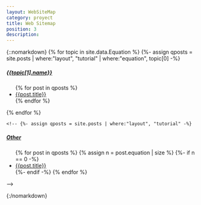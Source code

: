 ```yaml
---
layout: WebSiteMap
category: proyect
title: Web Sitemap
position: 3
description: 
---
```


<!-- <h2>Search by Keyword</h2>

<div id="search-container" class="search-container">
<input type="text" class="search-input" id="search-input" placeholder="search...">
</div>
<ul id="results-container"></ul>
<script src="{{site.url}}{{site.baseurl}}/js/simple-jekyll-search.min.js"></script>
<script>
SimpleJekyllSearch({
  searchInput: document.getElementById('search-input'),
  searchResultTemplate: '{% include card.min.html avatar="{avatar}" title="{title}" author="{author}" url="{url}" description="{description}" %}',
  resultsContainer: document.getElementById('results-container'),
  json: '{{site.url}}{{site.baseurl}}/search.json',
})
</script> -->


{::nomarkdown}
  {% for topic in site.data.Equation %}
    {%- assign qposts = site.posts | where:"layout", "tutorial" | where:"equation", topic[0] -%}
    <a href="#">
      <h5 class="topic-title dark-grey">{{topic[1].name}}</h5>
    </a> 
    <ul> 
    {% for post in qposts  %}
      <li><a href="{{site.url}}{{site.baseurl}}/{{post.url}}">{{post.title}}</a></li>
    {% endfor %}
    </ul>
  {% endfor %}


    <!-- {%- assign qposts = site.posts | where:"layout", "tutorial" -%}
   <a href="#">
      <h5 class="topic-title dark-grey">Other</h5>
    </a> 
    <ul> 
    {% for post in qposts  %}
      {% assign n = post.equation | size %}
      {%- if n == 0 -%}
      <li><a href="{{site.url}}{{site.baseurl}}/{{post.url}}">{{post.title}}</a></li>
      {%- endif -%}
    {% endfor %}
    </ul> -->

{:/nomarkdown}